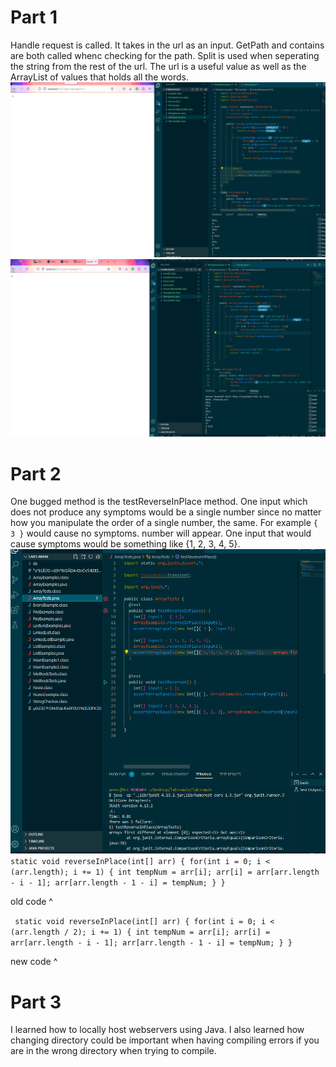 # Part 1
Handle request is called. It takes in the url as an input. GetPath and contains are both called whenc checking for the path.
Split is used when seperating the string from the rest of the url. The url is a useful value
as well as the ArrayList of values that holds all the words.
![sc2](333img.png)
![sc3](labreport2-running.png)

# Part 2
One bugged method is the testReverseInPlace method. One input which does not produce any symptoms
would be a single number since no matter how you manipulate the order of a single number, the same. For example `{ 3 }` would cause no symptoms.
number will appear. One input that would cause symptoms would be something like {1, 2, 3, 4, 5}. 
![symptom](1.4.png)
`  static void reverseInPlace(int[] arr) {
    for(int i = 0; i < (arr.length); i += 1) {
      int tempNum = arr[i];
      arr[i] = arr[arr.length - i - 1];
      arr[arr.length - 1 - i] = tempNum;
    }
  }
 `

old code ^

`  static void reverseInPlace(int[] arr) {
    for(int i = 0; i < (arr.length / 2); i += 1) {
      int tempNum = arr[i];
      arr[i] = arr[arr.length - i - 1];
      arr[arr.length - 1 - i] = tempNum;
    }
  }
`

new code ^

# Part 3
I learned how to locally host webservers using Java. I also learned how changing directory could be important
when having compiling errors if you are in the wrong directory when trying to compile.
